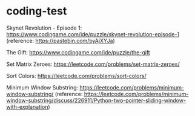 # coding-test
Skynet Revolution - Episode 1: https://www.codingame.com/ide/puzzle/skynet-revolution-episode-1 (reference: https://pastebin.com/byAjXYJa)

The Gift: https://www.codingame.com/ide/puzzle/the-gift

Set Matrix Zeroes: https://leetcode.com/problems/set-matrix-zeroes/

Sort Colors: https://leetcode.com/problems/sort-colors/

Minimum Window Substring: https://leetcode.com/problems/minimum-window-substring/ (reference: https://leetcode.com/problems/minimum-window-substring/discuss/226911/Python-two-pointer-sliding-window-with-explanation)
